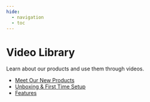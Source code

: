 ```yaml
---
hide:
  - navigation
  - toc
---
```


# Video Library

Learn about our products and use them through videos.

* [Meet Our New Products](products.md)
* [Unboxing & First Time Setup](unboxing_first_set_up.md)
* [Features](features.md)